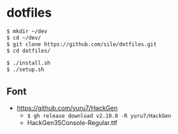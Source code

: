 dotfiles
=========

```sh
$ mkdir ~/dev
$ cd ~/dev/
$ git clone https://github.com/sile/dotfiles.git
$ cd dotfiles/

$ ./install.sh
$ ./setup.sh
```

Font
----

- https://github.com/yuru7/HackGen
  - `$ gh release download v2.10.0 -R yuru7/HackGen`
  - HackGen35Console-Regular.ttf
